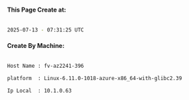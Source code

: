 
   
#### This Page Create at:

```bash

2025-07-13 - 07:31:25 UTC

```

#### Create By Machine:

```bash

Host Name : fv-az2241-396

platform  : Linux-6.11.0-1018-azure-x86_64-with-glibc2.39

Ip Local  : 10.1.0.63

```

